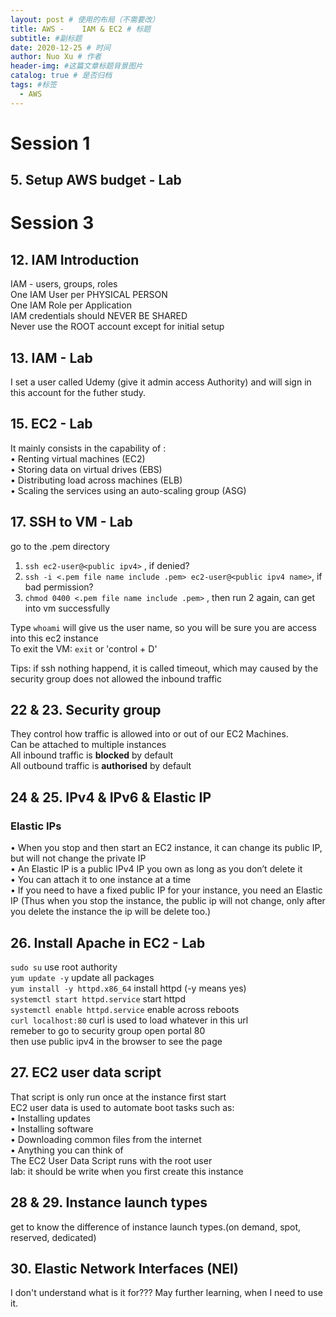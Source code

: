 ```yaml
---
layout: post # 使用的布局（不需要改）
title: AWS -	IAM & EC2 # 标题
subtitle: #副标题
date: 2020-12-25 # 时间
author: Nuo Xu # 作者
header-img: #这篇文章标题背景图片
catalog: true # 是否归档
tags: #标签
  - AWS
---
```


# Session 1

## 5. Setup AWS budget - Lab

# Session 3

## 12. IAM Introduction

IAM - users, groups, roles  
One IAM User per PHYSICAL PERSON  
One IAM Role per Application  
IAM credentials should NEVER BE SHARED  
Never use the ROOT account except for initial setup

## 13. IAM - Lab

I set a user called Udemy (give it admin access Authority) and will sign in this account for the futher study.

## 15. EC2 - Lab

It mainly consists in the capability of :  
• Renting virtual machines (EC2)  
• Storing data on virtual drives (EBS)  
• Distributing load across machines (ELB)  
• Scaling the services using an auto-scaling group (ASG)

## 17. SSH to VM - Lab

go to the .pem directory

1. `ssh ec2-user@<public ipv4>` , if denied?
2. `ssh -i <.pem file name include .pem> ec2-user@<public ipv4 name>`, if bad permission?
3. `chmod 0400 <.pem file name include .pem>` , then run 2 again, can get into vm successfully

Type `whoami` will give us the user name, so you will be sure you are access into this ec2 instance  
To exit the VM: `exit` or 'control + D'

Tips: if ssh nothing happend, it is called timeout, which may caused by the security group does not allowed the inbound traffic

## 22 & 23. Security group

They control how traffic is allowed into or out of our EC2 Machines.  
Can be attached to multiple instances  
All inbound traffic is **blocked** by default  
All outbound traffic is **authorised** by default

## 24 & 25. IPv4 & IPv6 & Elastic IP

### Elastic IPs

• When you stop and then start an EC2 instance, it can change its public IP, but will not change the private IP  
• An Elastic IP is a public IPv4 IP you own as long as you don’t delete it  
• You can attach it to one instance at a time  
• If you need to have a fixed public IP for your instance, you need an Elastic IP (Thus when you stop the instance, the public ip will not change, only after you delete the instance the ip will be delete too.)

## 26. Install Apache in EC2 - Lab

`sudo su` use root authority  
`yum update -y` update all packages  
`yum install -y httpd.x86_64` install httpd (-y means yes)  
`systemctl start httpd.service` start httpd  
`systemctl enable httpd.service` enable across reboots  
`curl localhost:80` curl is used to load whatever in this url  
remeber to go to security group open portal 80  
then use public ipv4 in the browser to see the page

## 27. EC2 user data script

That script is only run once at the instance first start  
EC2 user data is used to automate boot tasks such as:  
• Installing updates  
• Installing software  
• Downloading common files from the internet  
• Anything you can think of  
The EC2 User Data Script runs with the root user  
lab: it should be write when you first create this instance

## 28 & 29. Instance launch types

get to know the difference of instance launch types.(on demand, spot, reserved, dedicated)

## 30. Elastic Network Interfaces (NEI)

I don't understand what is it for??? May further learning, when I need to use it.
